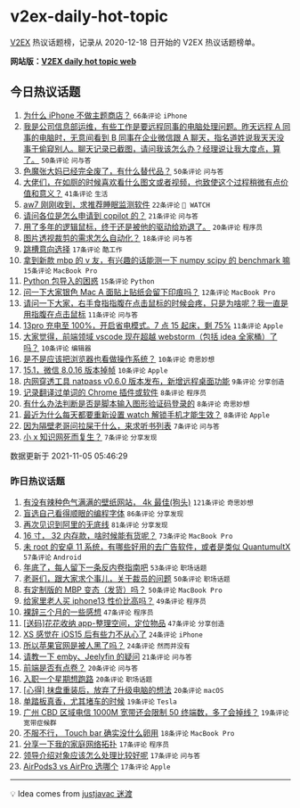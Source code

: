 # v2ex-daily-hot-topic

[V2EX](https://www.v2ex.com/) 热议话题榜，记录从 2020-12-18 日开始的 V2EX 热议话题榜单。

**网站版：[V2EX daily hot topic web](https://boojack.github.io/v2ex-daily-hot-topic-web/)**

## 今日热议话题

<!-- TODAY BEGIN -->

1. [为什么 iPhone 不做主题商店？](https://www.v2ex.com/t/813186) `66条评论` `iPhone`
1. [我是公司信息部运维，有些工作是要远程同事的电脑处理问题。昨天远程 A 同事的电脑时，无意间看到 B 同事在企业微信跟 A 聊天，指名道姓说我天天没事干偷窥别人。聊天记录已截图，请问我该怎么办？经理说让我大度点，算了。](https://www.v2ex.com/t/813228) `50条评论` `问与答`
1. [色魔张大妈已经完全废了，有什么替代品？](https://www.v2ex.com/t/813227) `50条评论` `问与答`
1. [大佬们，在如厕的时候喜欢看什么图文或者视频，也致使这个过程稍微有点价值和意义？](https://www.v2ex.com/t/813206) `41条评论` `生活`
1. [aw7 刚刚收到，求推荐睡眠监测软件](https://www.v2ex.com/t/813235) `22条评论` ` WATCH`
1. [请问各位是怎么申请到 copilot 的？](https://www.v2ex.com/t/813188) `21条评论` `问与答`
1. [用了多年的逻辑鼠标，终于还是被他的驱动给劝退了。](https://www.v2ex.com/t/813223) `20条评论` `程序员`
1. [图片透视裁剪的需求怎么自动化？](https://www.v2ex.com/t/813225) `18条评论` `问与答`
1. [跳槽意向选择](https://www.v2ex.com/t/813190) `17条评论` `酷工作`
1. [拿到新款 mbp 的 v 友，有兴趣的话能测一下 numpy scipy 的 benchmark 嘛](https://www.v2ex.com/t/813232) `15条评论` `MacBook Pro`
1. [Python 包导入的困惑](https://www.v2ex.com/t/813185) `15条评论` `Python`
1. [问一下大家银色 Mac A 面贴上贴纸会留下印痕吗？](https://www.v2ex.com/t/813189) `12条评论` `MacBook Pro`
1. [请问一下大家，右手食指指腹在点击鼠标的时候会疼，只是为啥呢？我一直是用指腹在点击鼠标](https://www.v2ex.com/t/813202) `11条评论` `问与答`
1. [13pro 充电至 100%，开启省电模式。7 点 15 起床，剩 75%](https://www.v2ex.com/t/813191) `11条评论` `Apple`
1. [大家觉得，前端领域 vscode 现在超越 webstorm（包括 idea 全家桶）了吗？](https://www.v2ex.com/t/813253) `10条评论` `编辑器`
1. [是不是应该把浏览器也看做操作系统？](https://www.v2ex.com/t/813203) `10条评论` `奇思妙想`
1. [15.1，微信 8.0.16 版本掉帧](https://www.v2ex.com/t/813183) `10条评论` `Apple`
1. [内网穿透工具 natpass v0.6.0 版本发布，新增远程桌面功能](https://www.v2ex.com/t/813216) `9条评论` `分享创造`
1. [记录翻译过单词的 Chrome 插件或软件](https://www.v2ex.com/t/813208) `8条评论` `程序员`
1. [有什么办法判断是否是脚本输入图形验证码登录的](https://www.v2ex.com/t/813204) `8条评论` `奇思妙想`
1. [最近为什么每天都要重新设置 watch 解锁手机才能生效？](https://www.v2ex.com/t/813192) `8条评论` `Apple`
1. [因为隔壁老哥问拉屎干什么，来求听书列表](https://www.v2ex.com/t/813219) `7条评论` `问与答`
1. [小 x 知识网死而复生？](https://www.v2ex.com/t/813205) `7条评论` `分享发现`

数据更新于 2021-11-05 05:46:29

<!-- TODAY END -->

### 昨日热议话题

<!-- YESTERDAY BEGIN -->

1. [有没有辣种色气满满的壁纸网站， 4k 最佳(狗头)](https://www.v2ex.com/t/812914) `121条评论` `奇思妙想`
1. [盲选自己看得顺眼的编程字体](https://www.v2ex.com/t/812961) `86条评论` `分享发现`
1. [再次见识到阿里的无底线](https://www.v2ex.com/t/812921) `81条评论` `分享发现`
1. [16 寸， 32 内存款，啥时候能有货呢？](https://www.v2ex.com/t/812920) `73条评论` `MacBook Pro`
1. [未 root 的安卓 11 系统，有哪些好用的去广告软件，或者是类似 QuantumultX](https://www.v2ex.com/t/812939) `57条评论` `Android`
1. [年底了，每人留下一条反内卷指南吧](https://www.v2ex.com/t/813011) `53条评论` `职场话题`
1. [老哥们，跟大家求个事儿，关于裁员的问题](https://www.v2ex.com/t/812985) `50条评论` `职场话题`
1. [有定制版的 MBP 变态（发货）吗？](https://www.v2ex.com/t/813016) `50条评论` `MacBook Pro`
1. [给家里老人买 iphone13 性价比高吗？](https://www.v2ex.com/t/812951) `49条评论` `程序员`
1. [裸辞三个月的一些感想](https://www.v2ex.com/t/813107) `47条评论` `程序员`
1. [[送码]花花收纳 app-整理空间，定位物品](https://www.v2ex.com/t/812919) `47条评论` `分享创造`
1. [XS 感觉在 iOS15 后有些力不从心了](https://www.v2ex.com/t/813080) `24条评论` `iPhone`
1. [所以苹果官网是被人黑了吗？](https://www.v2ex.com/t/813047) `24条评论` `然而并没有`
1. [请教一下 emby、Jeelyfin 的疑问](https://www.v2ex.com/t/812899) `21条评论` `问与答`
1. [前端是否有点卷？](https://www.v2ex.com/t/813069) `20条评论` `问与答`
1. [入职一个星期想跑路](https://www.v2ex.com/t/812998) `20条评论` `职场话题`
1. [[心得] 抹盘重装后，放弃了升级电脑的想法](https://www.v2ex.com/t/812933) `20条评论` `macOS`
1. [单踏板真香，尤其堵车的时候](https://www.v2ex.com/t/813084) `19条评论` `Tesla`
1. [广州 CBD 区域电信 1000M 宽带还会限制 50 终端数，多了会掉线？](https://www.v2ex.com/t/812966) `19条评论` `宽带症候群`
1. [不服不行， Touch bar 确实没什么卵用](https://www.v2ex.com/t/813056) `18条评论` `MacBook Pro`
1. [分享一下我的家庭网络拓扑](https://www.v2ex.com/t/813150) `17条评论` `程序员`
1. [领导介绍对象应该怎么处理比较好呢](https://www.v2ex.com/t/813081) `17条评论` `问与答`
1. [AirPods3 vs AirPro 选哪个](https://www.v2ex.com/t/813066) `17条评论` `Apple`

<!-- YESTERDAY END -->

---

💡 Idea comes from [justjavac 迷渡](https://github.com/justjavac/)
